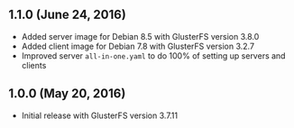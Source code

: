 ## 1.1.0 (June 24, 2016)

* Added server image for Debian 8.5 with GlusterFS version 3.8.0
* Added client image for Debian 7.8 with GlusterFS version 3.2.7
* Improved server `all-in-one.yaml` to do 100% of setting up servers and clients

## 1.0.0 (May 20, 2016)

* Initial release with GlusterFS version 3.7.11